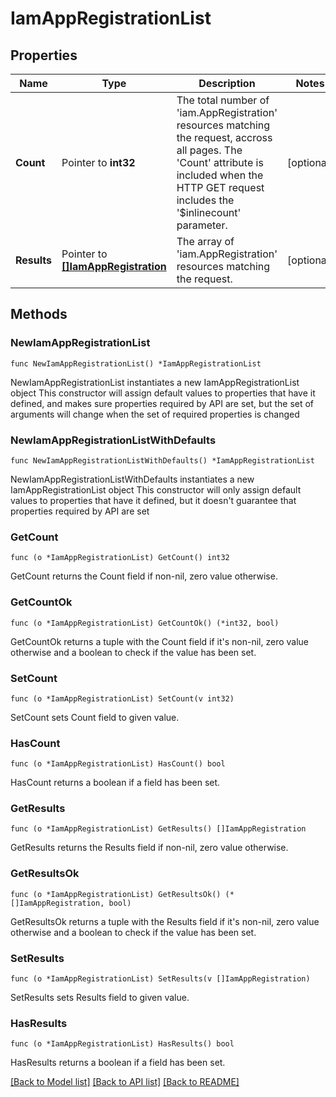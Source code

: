# IamAppRegistrationList

## Properties

Name | Type | Description | Notes
------------ | ------------- | ------------- | -------------
**Count** | Pointer to **int32** | The total number of &#39;iam.AppRegistration&#39; resources matching the request, accross all pages. The &#39;Count&#39; attribute is included when the HTTP GET request includes the &#39;$inlinecount&#39; parameter. | [optional] 
**Results** | Pointer to [**[]IamAppRegistration**](iam.AppRegistration.md) | The array of &#39;iam.AppRegistration&#39; resources matching the request. | [optional] 

## Methods

### NewIamAppRegistrationList

`func NewIamAppRegistrationList() *IamAppRegistrationList`

NewIamAppRegistrationList instantiates a new IamAppRegistrationList object
This constructor will assign default values to properties that have it defined,
and makes sure properties required by API are set, but the set of arguments
will change when the set of required properties is changed

### NewIamAppRegistrationListWithDefaults

`func NewIamAppRegistrationListWithDefaults() *IamAppRegistrationList`

NewIamAppRegistrationListWithDefaults instantiates a new IamAppRegistrationList object
This constructor will only assign default values to properties that have it defined,
but it doesn't guarantee that properties required by API are set

### GetCount

`func (o *IamAppRegistrationList) GetCount() int32`

GetCount returns the Count field if non-nil, zero value otherwise.

### GetCountOk

`func (o *IamAppRegistrationList) GetCountOk() (*int32, bool)`

GetCountOk returns a tuple with the Count field if it's non-nil, zero value otherwise
and a boolean to check if the value has been set.

### SetCount

`func (o *IamAppRegistrationList) SetCount(v int32)`

SetCount sets Count field to given value.

### HasCount

`func (o *IamAppRegistrationList) HasCount() bool`

HasCount returns a boolean if a field has been set.

### GetResults

`func (o *IamAppRegistrationList) GetResults() []IamAppRegistration`

GetResults returns the Results field if non-nil, zero value otherwise.

### GetResultsOk

`func (o *IamAppRegistrationList) GetResultsOk() (*[]IamAppRegistration, bool)`

GetResultsOk returns a tuple with the Results field if it's non-nil, zero value otherwise
and a boolean to check if the value has been set.

### SetResults

`func (o *IamAppRegistrationList) SetResults(v []IamAppRegistration)`

SetResults sets Results field to given value.

### HasResults

`func (o *IamAppRegistrationList) HasResults() bool`

HasResults returns a boolean if a field has been set.


[[Back to Model list]](../README.md#documentation-for-models) [[Back to API list]](../README.md#documentation-for-api-endpoints) [[Back to README]](../README.md)


